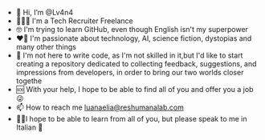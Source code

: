 - 👋 Hi, I’m @Lv4n4
- 🦸🏻‍♀️ I'm a Tech Recruiter Freelance
- 🤓 I'm trying to learn GitHub, even though English isn't my superpower
- ❤️‍🔥 I'm passionate about technology, AI, science fiction, dystopias and many other things
- 💞 I'm not here to write code, as I'm not skilled in it,but I'd like to start creating a repository dedicated to collecting feedback, suggestions, and impressions from developers,
  in order to bring our two worlds closer togethe
- 🆘 With your help, I hope to be able to find all of you and offer you a job 😜
- 📫 How to reach me luanaelia@reshumanalab.com
- 🙏🏼I hope to be able to learn from all of you, but please speak to me in Italian 🙈
<!---
Lv4n4/Lv4n4 is a ✨ special ✨ repository because its `README.md` (this file) appears on your GitHub profile.
You can click the Preview link to take a look at your changes.
--->

